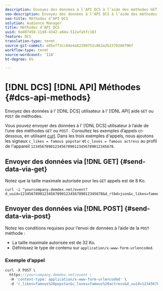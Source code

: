 ```yaml
---
description: Envoyez des données à l’API DCS à l’aide des méthodes GET ou POST.
seo-description: Envoyez des données à l’API DCS à l’aide des méthodes GET ou POST.
seo-title: Méthodes d’API DCS
solution: Audience Manager
title: Méthodes d’API DCS
uuid: 6e407458-11d4-4342-a84a-512afa5fc183
feature: DCS
translation-type: tm+mt
source-git-commit: e05eff3cc04e4a82399752c862e2b2370286f96f
workflow-type: tm+mt
source-wordcount: '114'
ht-degree: 6%

---
```



# [!DNL DCS] [!DNL API] Méthodes {#dcs-api-methods}

Envoyez des données à l’ [!DNL DCS] utilisateur à l’ [!DNL API] aide `GET` ou `POST` de méthodes.

Vous pouvez envoyer des données à l’ [!DNL DCS] utilisateur à l’aide de l’une des méthodes `GET` ou `POST` . Consultez les exemples d’appels ci-dessous, en utilisant [curl](https://curl.haxx.se/). Dans les trois exemples d&#39;appels, nous ajoutons les signaux `c_likes = famous popstar` et `c_loves = famous actress` au profil de l&#39;appareil `12345678901234567890123456789012345678`.

## Envoyer des données via [!DNL GET] {#send-data-via-get}

Notez que la taille maximale autorisée pour les `GET` appels est de 8 Ko.

```
curl -i "yourcompany.demdex.net/event?d_uuid=12345678901234567890123456789012345678&d_rtbd=json&c_likes=famous%20popstar&c_loves=famous%20actress"
```

## Envoyer des données via [!DNL POST] {#send-data-via-post}

Notez les conditions requises pour l’envoi de données à l’aide de la `POST` méthode :

* La taille maximale autorisée est de 32 Ko.
* Définissez le type de contenu sur `application/x-www-form-urlencoded`.

### Exemple d’appel

```js
curl -X POST \
  https://yourcompany.demdex.net/event \
  -H 'content-type: application/x-www-form-urlencoded' \
  -d 'c_likes=famous%20popstar&c_loves=famous%20actress&d_uuid=12345678901234567890123456789012345678'
```
